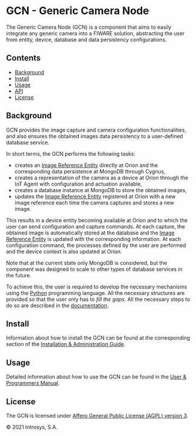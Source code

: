 # GCN - Generic Camera Node

The Generic Camera Node (GCN) is a component that aims to easily integrate any generic camera into a FIWARE solution, abstracting the user from entity, device, database and data persistency configurations.

## Contents

- [Background](#background)
- [Install](#install)
- [Usage](#usage)
- [API](#api)
- [License](#license)

## Background

GCN provides the image capture and camera configuration functionalities, and also ensures the obtained images data persistency to a user-defined database service.

In short terms, the GCN performs the following tasks:

- creates an [Image Reference Entity](gcn/data_models/image_reference.json) directly at Orion and the corresponding data persistence at MongoDB through Cygnus,
- creates a representation of the camera as a device at Orion through the IoT Agent with configuration and actuation available,
- creates a database instance at MongoDB to store the obtained images,
- updates the [Image Reference Entity](gcn/data_models/image_reference.json) registered at Orion with a new image reference each time the camera captures and stores a new image.

This results in a device entity becoming available at Orion and to which the user can send configuration and capture commands. At each capture, the obtained image is automatically stored at the database and the [Image Reference Entity](gcn/data_models/image_reference.json) is updated with the corresponding information. At each configuration command, the processes defined by the user are performed and the device context is also updated at Orion.

Note that at the current state only MongoDB is considered, but the component was designed to scale to other types of database services in the future.

To achieve this, the user is required to develop the necessary mechanisms using the [Python](https://www.python.org/) programming language. All the necessary structures are provided so that the user only has to *fill the gaps*. All the necessary steps to do so are described in the [documentation](docs).

## Install

Information about how to install the GCN can be found at the corresponding section of the
[Installation & Administration Guide](docs/installationguide.md).

## Usage

Detailed information about how to use the GCN can be found in the [User & Programmers Manual](docs/usermanual.md).

## License

The GCN is licensed under [Affero General Public License (AGPL) version 3](../LICENSE).

© 2021 Introsys, S.A.
